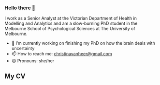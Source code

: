 ### Hello there 👋
I work as a Senior Analyst at the Victorian Department of Health in Modelling and Analytics and am a slow-burning PhD student in the Melbourne School of Psychological Sciences at The University of Melbourne. 

- 🔭 I’m currently working on finishing my PhD on how the brain deals with uncertainty 
- 📫 How to reach me: christinavanheer@gmail.com 
- 😄 Pronouns: she/her

## My CV


